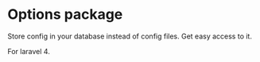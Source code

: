 Options package
=======

Store config in your database instead of config files. Get easy access to it.

For laravel 4.
